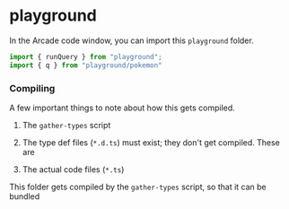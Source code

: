 # playground

In the Arcade code window, you can import this `playground` folder.

```ts
import { runQuery } from "playground";
import { q } from "playground/pokemon"
```

### Compiling

A few important things to note about how this gets compiled.

1. The `gather-types` script

1. The type def files (`*.d.ts`) must exist; they don't get compiled.  These are 
2. The actual code files (`*.ts`)

This folder gets compiled by the `gather-types` script, so that
it can be bundled
